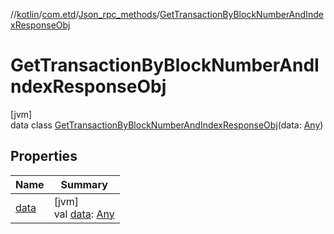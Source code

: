 //[kotlin](../../../../index.md)/[com.etd](../../index.md)/[Json_rpc_methods](../index.md)/[GetTransactionByBlockNumberAndIndexResponseObj](index.md)

# GetTransactionByBlockNumberAndIndexResponseObj

[jvm]\
data class [GetTransactionByBlockNumberAndIndexResponseObj](index.md)(data: [Any](https://kotlinlang.org/api/latest/jvm/stdlib/kotlin/-any/index.html))

## Properties

| Name | Summary |
|---|---|
| [data](data.md) | [jvm]<br>val [data](data.md): [Any](https://kotlinlang.org/api/latest/jvm/stdlib/kotlin/-any/index.html) |
